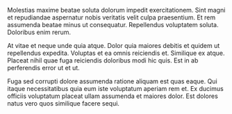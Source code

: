 Molestias maxime beatae soluta dolorum impedit exercitationem. Sint magni et repudiandae aspernatur nobis veritatis velit culpa praesentium. Et rem assumenda beatae minus ut consequatur. Repellendus voluptatem soluta. Doloribus enim rerum.
 At vitae et neque unde quia atque. Dolor quia maiores debitis et quidem ut repellendus expedita. Voluptas et ea omnis reiciendis et. Similique ex atque. Placeat nihil quae fuga reiciendis doloribus modi hic quis. Est in ab perferendis error ut et ut.
 Fuga sed corrupti dolore assumenda ratione aliquam est quas eaque. Qui itaque necessitatibus quia eum iste voluptatum aperiam rem et. Ex ducimus officiis voluptatum placeat ullam assumenda et maiores dolor. Est dolores natus vero quos similique facere sequi.